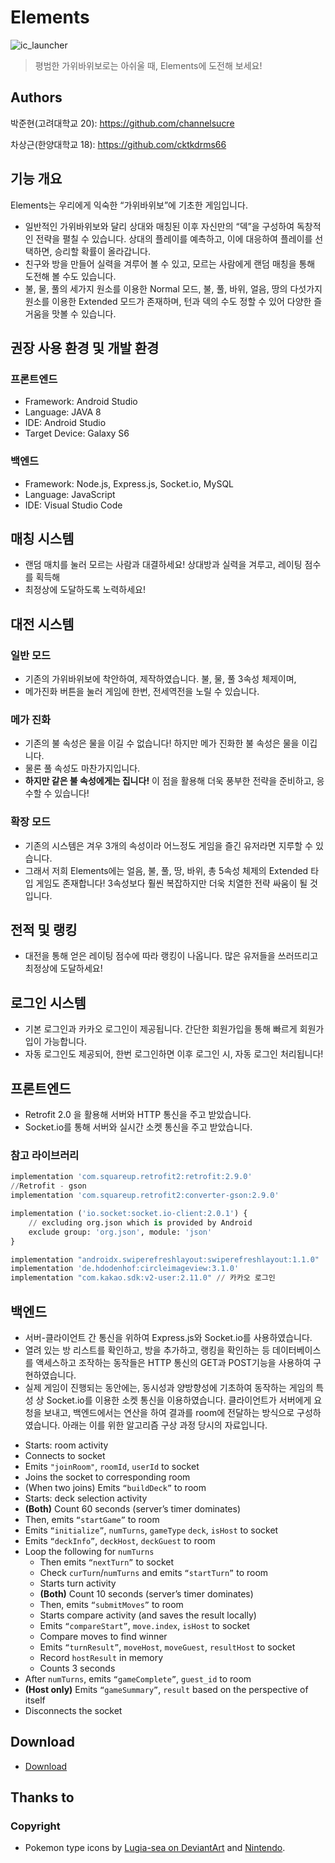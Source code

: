 # Elements
![ic_launcher](https://user-images.githubusercontent.com/65131817/179285551-06c3307c-41d0-48c6-ac79-d97858821b98.png)

> 평범한 가위바위보로는 아쉬울 때, Elements에 도전해 보세요!

## Authors

박준현(고려대학교 20): https://github.com/channelsucre

차상근(한양대학교 18): https://github.com/cktkdrms66

## 기능 개요

Elements는 우리에게 익숙한 “가위바위보”에 기초한 게임입니다.

- 일반적인 가위바위보와 달리 상대와 매칭된 이후 자신만의 “덱”을 구성하여 독창적인 전략을 펼칠 수 있습니다. 상대의 플레이를 예측하고, 이에 대응하여 플레이를 선택하면, 승리할 확률이 올라갑니다.
- 친구와 방을 만들어 실력을 겨루어 볼 수 있고, 모르는 사람에게 랜덤 매칭을 통해 도전해 볼 수도 있습니다.
- 불, 물, 풀의 세가지 원소를 이용한 Normal 모드, 불, 풀, 바위, 얼음, 땅의 다섯가지 원소를 이용한 Extended 모드가 존재하며, 턴과 덱의 수도 정할 수 있어 다양한 즐거움을 맛볼 수 있습니다.

## 권장 사용 환경 및 개발 환경

### 프론트엔드

- Framework: Android Studio
- Language: JAVA 8
- IDE: Android Studio
- Target Device: Galaxy S6

### 백엔드

- Framework: Node.js, Express.js, Socket.io, MySQL
- Language: JavaScript
- IDE: Visual Studio Code

## 매칭 시스템

- 랜덤 매치를 눌러 모르는 사람과 대결하세요! 상대방과 실력을 겨루고, 레이팅 점수를 획득해
- 최정상에 도달하도록 노력하세요!

## 대전 시스템

### 일반 모드

- 기존의 가위바위보에 착안하여, 제작하였습니다. 불, 물, 풀 3속성 체제이며,
- 메가진화 버튼을 눌러 게임에 한번, 전세역전을 노릴 수 있습니다.

### 메가 진화

- 기존의 불 속성은 물을 이길 수 없습니다! 하지만 메가 진화한 불 속성은 물을 이깁니다.
- 물론 풀 속성도 마찬가지입니다.
- **하지만 같은 불 속성에게는 집니다!** 이 점을 활용해 더욱 풍부한 전략을 준비하고, 응수할 수 있습니다!

### 확장 모드

- 기존의 시스템은 겨우 3개의 속성이라 어느정도 게임을 즐긴 유저라면 지루할 수 있습니다.
- 그래서 저희 Elements에는 얼음, 불, 풀, 땅, 바위, 총 5속성 체제의 Extended 타입 게임도 존재합니다! 3속성보다 훨씬 복잡하지만 더욱 치열한 전략 싸움이 될 것입니다.

## 전적 및 랭킹

- 대전을 통해 얻은 레이팅 점수에 따라 랭킹이 나옵니다. 많은 유저들을 쓰러뜨리고 최정상에 도달하세요!

## 로그인 시스템

- 기본 로그인과 카카오 로그인이 제공됩니다. 간단한 회원가입을 통해 빠르게 회원가입이 가능합니다.
- 자동 로그인도 제공되어, 한번 로그인하면 이후 로그인 시, 자동 로그인 처리됩니다!

## 프론트엔드

- Retrofit 2.0 을 활용해 서버와 HTTP 통신을 주고 받았습니다.
- Socket.io를 통해 서버와 실시간 소켓 통신을 주고 받았습니다.

### 참고 라이브러리

```python
implementation 'com.squareup.retrofit2:retrofit:2.9.0'
//Retrofit - gson
implementation 'com.squareup.retrofit2:converter-gson:2.9.0'

implementation ('io.socket:socket.io-client:2.0.1') {
    // excluding org.json which is provided by Android
    exclude group: 'org.json', module: 'json'
}

implementation "androidx.swiperefreshlayout:swiperefreshlayout:1.1.0"
implementation 'de.hdodenhof:circleimageview:3.1.0'
implementation "com.kakao.sdk:v2-user:2.11.0" // 카카오 로그인
```

## 백엔드

- 서버-클라이언트 간 통신을 위하여 Express.js와 Socket.io를 사용하였습니다.
- 열려 있는 방 리스트를 확인하고, 방을 추가하고, 랭킹을 확인하는 등 데이터베이스를 액세스하고 조작하는 동작들은 HTTP 통신의 GET과 POST기능을 사용하여 구현하였습니다.
- 실제 게임이 진행되는 동안에는, 동시성과 양방향성에 기초하여 동작하는 게임의 특성 상 Socket.io를 이용한 소켓 통신을 이용하였습니다. 클라이언트가 서버에게 요청을 보내고, 백엔드에서는 연산을 하여 결과를 room에 전달하는 방식으로 구성하였습니다. 아래는 이를 위한 알고리즘 구상 과정 당시의 자료입니다.

<aside>
    
- Starts: room activity
- Connects to socket
- Emits `"joinRoom"`, `roomId`, `userId` to socket
- Joins the socket to corresponding room
- (When two joins) Emits `“buildDeck”` to room
- Starts: deck selection activity
- **(Both)** Count 60 seconds (server’s timer dominates)
- Then, emits `“startGame”` to room
- Emits `“initialize”`, `numTurns`, `gameType` `deck`, `isHost` to socket
- Emits `“deckInfo”`, `deckHost`, `deckGuest` to room
- Loop the following for `numTurns`
    - Then emits `“nextTurn”` to socket
    - Check `curTurn`/`numTurns` and emits `“startTurn”` to room
    - Starts turn activity
    - **(Both)** Count 10 seconds (server’s timer dominates)
    - Then, emits `“submitMoves”` to room
    - Starts compare activity (and saves the result locally)
    - Emits `“compareStart”`, `move.index`, `isHost` to socket
    - Compare moves to find winner
    - Emits `“turnResult”`, `moveHost`, `moveGuest`, `resultHost` to socket
    - Record `hostResult` in memory
    - Counts 3 seconds
- After `numTurns`, emits `“gameComplete”`, `guest_id` to room
- **(Host only)** Emits `“gameSummary”`, `result` based on the perspective of itself
- Disconnects the socket
</aside>

## Download
- [Download](https://drive.google.com/file/d/1ON19DNR5jX3u2jnX-KkAerNwoOcxrK6l/view?usp=sharing)

## Thanks to

### Copyright

- Pokemon type icons by [Lugia-sea on DeviantArt](https://www.deviantart.com/lugia-sea/art/Pokemon-Type-Icons-Vector-869706864) and [Nintendo](https://www.nintendo.com).

